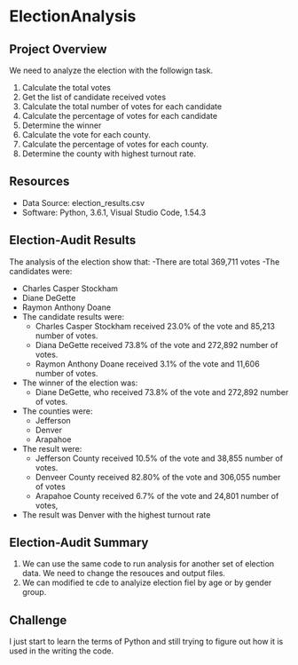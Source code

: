 # ElectionAnalysis

## Project Overview
We need to analyze the election with the followign task.

1. Calculate the total votes
2. Get the list of candidate received votes
3. Calculate the total number of votes for each candidate
4. Calculate the percentage of votes for each candidate
5. Determine the winner
6. Calculate the vote for each county.
7. Calculate the percentage of votes for each county.
8. Determine the county with highest turnout rate.

## Resources
- Data Source: election_results.csv
- Software: Python, 3.6.1, Visual Studio Code, 1.54.3

## Election-Audit Results
The analysis of the election show that:
-There are total 369,711 votes
-The candidates were:
  - Charles Casper Stockham
  - Diane DeGette
  - Raymon Anthony Doane
- The candidate results were:
  - Charles Casper Stockham received 23.0% of the vote and 85,213 number of votes.
  - Diana DeGette received 73.8% of the vote and 272,892 number of votes.
  - Raymon Anthony Doane received 3.1% of the vote and 11,606 number of votes.
- The winner of the election was:
  - Diane DeGette, who received 73.8% of the vote and 272,892 number of votes.
- The counties were:
  - Jefferson
  - Denver
  - Arapahoe
- The result were:
  - Jefferson County received 10.5% of the vote and 38,855 number of votes.
  - Denveer County received 82.80% of the vote and 306,055 number of votes
  - Arapahoe County received 6.7% of the vote and 24,801 number of votes,
- The result was Denver with the highest turnout rate
  
## Election-Audit Summary
1. We can use the same code to run analysis for another set of election data. We need to change the resouces and output files.
2. We can modified te cde to analyize election fiel by age or by gender group.

## Challenge
I just start to learn the terms of Python and still trying to figure out how it is used in the writing the code. 

